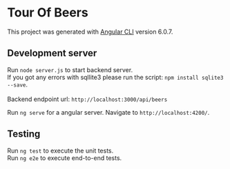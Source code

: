 # Tour Of Beers

This project was generated with [Angular CLI](https://github.com/angular/angular-cli) version 6.0.7.

## Development server
Run `node server.js` to start backend server. <br/>
If you got any errors with sqllite3 please run the script: `npm install sqlite3 --save`.<br/><br/>
Backend endpoint url: `http://localhost:3000/api/beers`<br/>

Run `ng serve` for a angular server. Navigate to `http://localhost:4200/`.<br/>

## Testing
Run `ng test` to execute the unit tests.<br/>
Run `ng e2e` to execute end-to-end tests.<br/>
